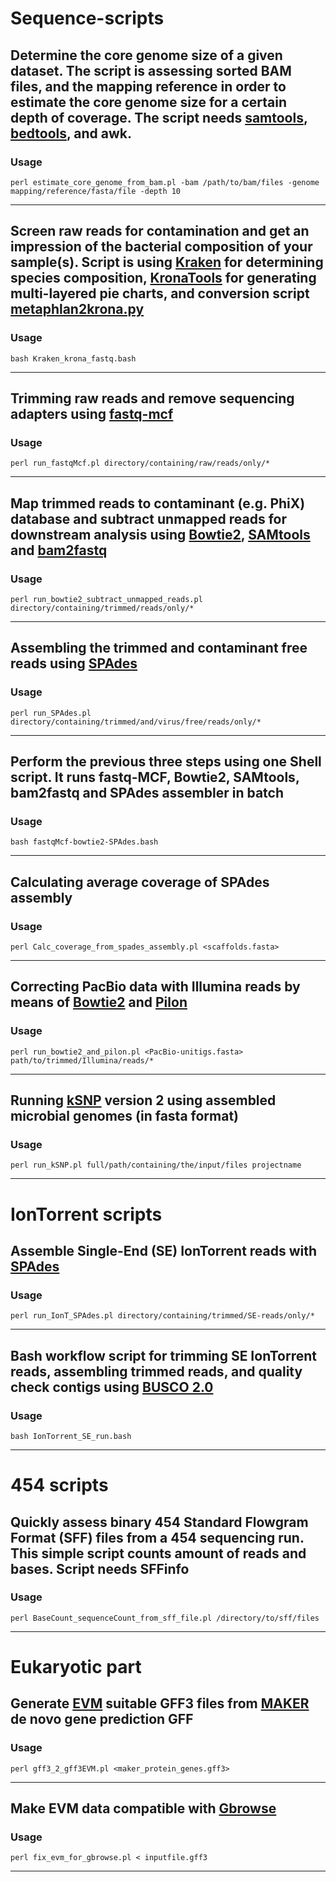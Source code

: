 Sequence-scripts
================

## Determine the core genome size of a given dataset. The script is assessing sorted BAM files, and the mapping reference in order to estimate the core genome size for a certain depth of coverage. The script needs [samtools](https://github.com/samtools/), [bedtools](http://bedtools.readthedocs.io/en/latest/), and awk.

### Usage
    perl estimate_core_genome_from_bam.pl -bam /path/to/bam/files -genome mapping/reference/fasta/file -depth 10
----------------------------------------------------------------------------------------------------------------

## Screen raw reads for contamination and get an impression of the bacterial composition of your sample(s). Script is using [Kraken](https://ccb.jhu.edu/software/kraken/) for determining species composition, [KronaTools](https://github.com/marbl/Krona/wiki/KronaTools) for generating multi-layered pie charts, and conversion script [metaphlan2krona.py](https://bitbucket.org/nsegata/metaphlan/src/2f1b17a1f4e9775fe1ce42c8481279a5e69f291f/conversion_scripts/metaphlan2krona.py?at=default)

### Usage
    bash Kraken_krona_fastq.bash
--------------------------------

## Trimming raw reads and remove sequencing adapters using [fastq-mcf](http://ea-utils.googlecode.com/svn/wiki/FastqMcf.wiki)

### Usage
    perl run_fastqMcf.pl directory/containing/raw/reads/only/*
--------------------------------------------------------------

## Map trimmed reads to contaminant (e.g. PhiX) database and subtract unmapped reads for downstream analysis using [Bowtie2](http://bowtie-bio.sourceforge.net/bowtie2/index.shtml), [SAMtools](http://samtools.sourceforge.net) and [bam2fastq](https://gsl.hudsonalpha.org/information/software/bam2fastq)

### Usage
    perl run_bowtie2_subtract_unmapped_reads.pl directory/containing/trimmed/reads/only/*
-----------------------------------------------------------------------------------------

## Assembling the trimmed and contaminant free reads using [SPAdes](http://spades.bioinf.spbau.ru)

### Usage
    perl run_SPAdes.pl directory/containing/trimmed/and/virus/free/reads/only/*
-------------------------------------------------------------------------------

## Perform the previous three steps using one Shell script. It runs fastq-MCF, Bowtie2, SAMtools, bam2fastq and SPAdes assembler in batch

### Usage 
    bash fastqMcf-bowtie2-SPAdes.bash
--------------------------------------

## Calculating average coverage of SPAdes assembly

### Usage
    perl Calc_coverage_from_spades_assembly.pl <scaffolds.fasta>
----------------------------------------------------------------

## Correcting PacBio data with Illumina reads by means of [Bowtie2](http://bowtie-bio.sourceforge.net/bowtie2/index.shtml) and [Pilon](https://github.com/broadinstitute/pilon/wiki) 

### Usage
    perl run_bowtie2_and_pilon.pl <PacBio-unitigs.fasta> path/to/trimmed/Illumina/reads/*
-----------------------------------------------------------------------------------------

## Running [kSNP](https://sourceforge.net/projects/ksnp/files/) version 2 using assembled microbial genomes (in fasta format)

### Usage
    perl run_kSNP.pl full/path/containing/the/input/files projectname
---------------------------------------------------------------------

IonTorrent scripts
==================

## Assemble Single-End (SE) IonTorrent reads with [SPAdes](http://spades.bioinf.spbau.ru)

### Usage
    perl run_IonT_SPAdes.pl directory/containing/trimmed/SE-reads/only/*
--------------------------------------------------------------------------

## Bash workflow script for trimming SE IonTorrent reads, assembling trimmed reads, and quality check contigs using [BUSCO 2.0](http://busco.ezlab.org)

### Usage
    bash IonTorrent_SE_run.bash
-------------------------------

454 scripts
===========

## Quickly assess binary 454 Standard Flowgram Format (SFF) files from a 454 sequencing run. This simple script counts amount of reads and bases. Script needs SFFinfo

### Usage
    perl BaseCount_sequenceCount_from_sff_file.pl /directory/to/sff/files
--------------------------------------

Eukaryotic part
================

## Generate [EVM](https://evidencemodeler.github.io) suitable GFF3 files from [MAKER](http://www.yandell-lab.org/software/maker.html) de novo gene prediction GFF

### Usage
    perl gff3_2_gff3EVM.pl <maker_protein_genes.gff3>
--------------------------------------

## Make EVM data compatible with [Gbrowse](http://gbrowse.org/index.html)

### Usage
    perl fix_evm_for_gbrowse.pl < inputfile.gff3
--------------------------------------

